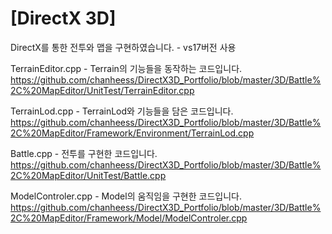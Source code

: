 # [DirectX 3D]
DirectX를 통한 전투와 맵을 구현하였습니다. - vs17버전 사용

TerrainEditor.cpp  -  Terrain의 기능들을 동작하는 코드입니다.
https://github.com/chanheess/DirectX3D_Portfolio/blob/master/3D/Battle%2C%20MapEditor/UnitTest/TerrainEditor.cpp


TerrainLod.cpp  -  TerrainLod와 기능들을 담은 코드입니다.
https://github.com/chanheess/DirectX3D_Portfolio/blob/master/3D/Battle%2C%20MapEditor/Framework/Environment/TerrainLod.cpp



Battle.cpp  -  전투를 구현한 코드입니다.
https://github.com/chanheess/DirectX3D_Portfolio/blob/master/3D/Battle%2C%20MapEditor/UnitTest/Battle.cpp


ModelControler.cpp  -  Model의 움직임을 구현한 코드입니다.
https://github.com/chanheess/DirectX3D_Portfolio/blob/master/3D/Battle%2C%20MapEditor/Framework/Model/ModelControler.cpp
